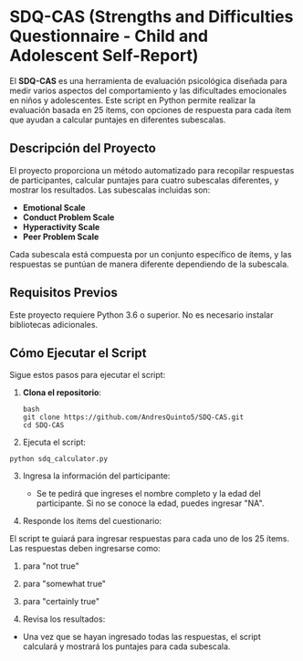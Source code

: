 # SDQ-CAS (Strengths and Difficulties Questionnaire - Child and Adolescent Self-Report)

El **SDQ-CAS** es una herramienta de evaluación psicológica diseñada para medir varios aspectos del comportamiento y las dificultades emocionales en niños y adolescentes. Este script en Python permite realizar la evaluación basada en 25 ítems, con opciones de respuesta para cada ítem que ayudan a calcular puntajes en diferentes subescalas.

## Descripción del Proyecto

El proyecto proporciona un método automatizado para recopilar respuestas de participantes, calcular puntajes para cuatro subescalas diferentes, y mostrar los resultados. Las subescalas incluidas son:

- **Emotional Scale**
- **Conduct Problem Scale**
- **Hyperactivity Scale**
- **Peer Problem Scale**

Cada subescala está compuesta por un conjunto específico de ítems, y las respuestas se puntúan de manera diferente dependiendo de la subescala.

## Requisitos Previos

Este proyecto requiere Python 3.6 o superior. No es necesario instalar bibliotecas adicionales.

## Cómo Ejecutar el Script

Sigue estos pasos para ejecutar el script:

1. **Clona el repositorio**: 
   ```
   bash
   git clone https://github.com/AndresQuinto5/SDQ-CAS.git
   cd SDQ-CAS
   ```

2. Ejecuta el script:

```
python sdq_calculator.py
```

3. Ingresa la información del participante:
    - Se te pedirá que ingreses el nombre completo y la edad del participante. Si no se conoce la edad, puedes ingresar "NA".

4. Responde los ítems del cuestionario:

El script te guiará para ingresar respuestas para cada uno de los 25 ítems. Las respuestas deben ingresarse como:

1. para "not true"
2. para "somewhat true"
3. para "certainly true"

5. Revisa los resultados:

- Una vez que se hayan ingresado todas las respuestas, el script calculará y mostrará los puntajes para cada subescala.